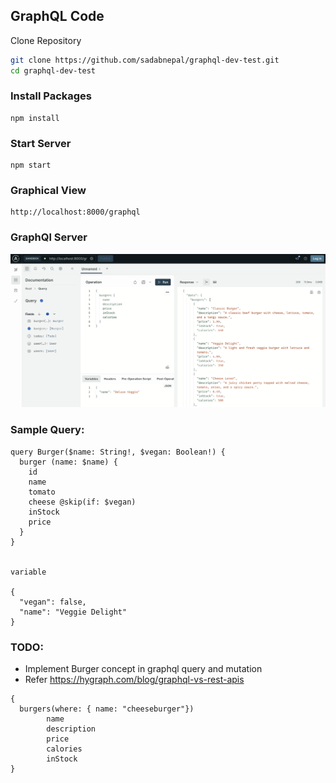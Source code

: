 ## GraphQL Code

Clone Repository

```bash
git clone https://github.com/sadabnepal/graphql-dev-test.git
cd graphql-dev-test
```

### Install Packages
```
npm install
```

### Start Server
```
npm start
```

### Graphical View
```
http://localhost:8000/graphql
```

### GraphQl Server
![graphql](./sample/graphql.png)

### Sample Query:
```
query Burger($name: String!, $vegan: Boolean!) {
  burger (name: $name) {
    id
    name
    tomato
    cheese @skip(if: $vegan)
    inStock
    price
  }
}


variable

{
  "vegan": false,
  "name": "Veggie Delight"
}

```


### TODO:
- Implement Burger concept in graphql query and mutation
- Refer https://hygraph.com/blog/graphql-vs-rest-apis 

```
{
  burgers(where: { name: "cheeseburger"})
        name 
        description 
        price 
        calories   
        inStock 
}
```
